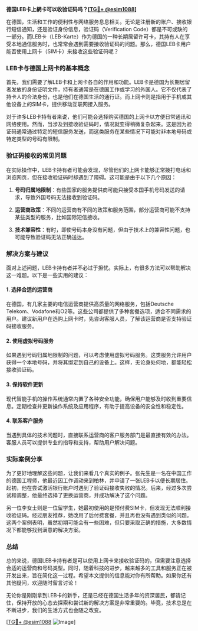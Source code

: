 **德国LEB卡上網卡可以收验证码吗？[[TG💪+ @esim1088](https://t.me/s/esim1088)]**

在德国，生活和工作的便利性与网络服务息息相关。无论是注册新的账户、接收银行短信通知，还是验证身份信息，验证码（Verification Code）都是不可或缺的一部分。而LEB卡（LEB-Karte）作为德国的一种长期居留许可卡，其持有人在享受本地通信服务时，也常常会遇到需要接收验证码的问题。那么，德国LEB卡用户能否使用上网卡（SIM卡）来接收这些验证码呢？

### LEB卡与德国上网卡的基本概念

首先，我们需要了解LEB卡和上网卡各自的作用和功能。LEB卡是德国为长期居留者发放的身份证明文件，持有者通常是在德国工作或学习的外国人。它不仅代表了持卡人的合法身份，也是他们在德国生活的通行证。而上网卡则是指用于手机或其他设备上的SIM卡，提供移动互联网接入服务。

对于许多LEB卡持有者来说，他们可能会选择购买德国的上网卡以方便日常通讯和网络使用。然而，当涉及到接收验证码时，情况就变得稍微复杂起来。这是因为验证码通常通过特定的短信服务发送，而这类服务在某些情况下可能对非本地号码或特定类型的号码有限制。

### 验证码接收的常见问题

在实际操作中，LEB卡持有者可能会发现，尽管他们的上网卡能够正常拨打电话和浏览网页，但在接收验证码时却遇到了障碍。这可能是由于以下几个原因：

1. **号码归属地限制**：有些国家的服务提供商可能只接受本国手机号码发送的请求，导致外国号码无法接收到验证码。
   
2. **运营商政策**：不同的运营商有不同的政策和服务范围，部分运营商可能不支持某些类型的服务，比如国际短信接收。

3. **技术兼容性**：有时，即使号码本身没有问题，但由于技术上的兼容性问题，也可能导致验证码无法正确送达。

### 解决方案与建议

面对上述问题，LEB卡持有者并不必过于担忧。实际上，有很多方法可以帮助解决这一难题。以下是一些实用的建议：

#### 1. **选择合适的运营商**
   在德国，有几家主要的电信运营商提供高质量的网络服务，包括Deutsche Telekom、Vodafone和O2等。这些公司都提供了多种套餐选项，适合不同需求的用户。建议新用户在选购上网卡时，先咨询客服人员，了解该运营商是否支持验证码接收服务。

#### 2. **使用虚拟号码服务**
   如果遇到号码归属地限制的问题，可以考虑使用虚拟号码服务。这类服务允许用户获得一个本地号码，并将其绑定到自己的设备上。这样，无论身处何地，都能轻松接收验证码。

#### 3. **保持软件更新**
   现代智能手机的操作系统通常内置了各种安全功能，确保用户能够及时收到重要信息。定期检查并更新操作系统及应用程序，有助于提高设备的安全性和稳定性。

#### 4. **联系客户服务**
   当遇到具体的技术问题时，直接联系运营商的客户服务部门是最直接有效的办法。客服人员可以提供专业的指导和支持，帮助用户解决问题。

### 实际案例分享

为了更好地理解这些问题，让我们来看几个真实的例子。张先生是一名在中国工作的德国工程师，他最近因工作调动来到柏林，并申请了一张LEB卡以便长期居住。起初，他在尝试激活银行账户时遇到了验证码接收失败的情况。后来，经过多次尝试和调整，他最终选择了更换运营商，并成功解决了这个问题。

另一位李女士则是一位留学生，她最初使用的是预付费SIM卡，但发现无法顺利接收验证码。经过朋友推荐，她改用了后付费套餐，并且再也没有遇到类似的问题。这两个案例表明，虽然初期可能会有一些困难，但只要采取正确的措施，大多数情况下都能够找到满意的解决方案。

### 总结

总的来说，德国LEB卡持有者是可以使用上网卡来接收验证码的，但需要注意选择合适的运营商和号码类型。同时，随着科技的进步，越来越多的工具和服务正在被开发出来，旨在简化这一过程。希望本文提供的信息能对你有所帮助。如果你还有其他疑问，欢迎随时留言讨论！

无论你是刚刚拿到LEB卡的新手，还是已经在德国生活多年的资深居民，都请记住，保持开放的心态去探索和尝试新的解决方案是非常重要的。毕竟，技术总是在不断进步，我们的生活方式也会随之改变。

[[TG💪+ @esim1088](https://t.me/s/esim1088) ![Image](https://i.postimg.cc/4NQfJmqS/Snipaste-2025-05-13-00-14-12.png)]